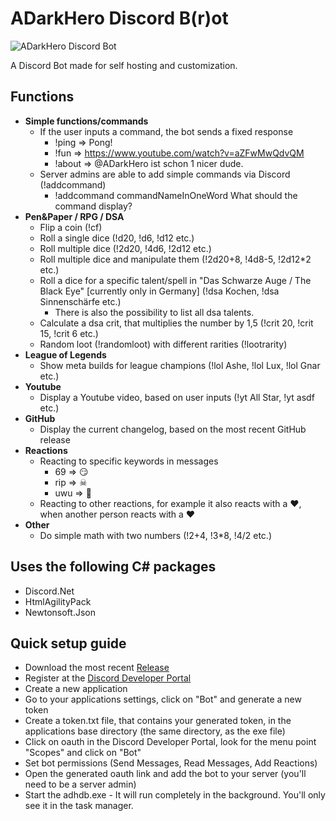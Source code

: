 # ADarkHero Discord B(r)ot
![ADarkHero Discord Bot](https://i.imgur.com/BnYfz1s.jpg)

A Discord Bot made for self hosting and customization.

## Functions
* **Simple functions/commands**
  * If the user inputs a command, the bot sends a fixed response
    * !ping => Pong!
    * !fun => https://www.youtube.com/watch?v=aZFwMwQdvQM
    * !about => @ADarkHero ist schon 1 nicer dude.
  * Server admins are able to add simple commands via Discord (!addcommand)
    * !addcommand commandNameInOneWord What should the command display?
* **Pen&Paper / RPG / DSA**
  * Flip a coin (!cf)
  * Roll a single dice (!d20, !d6, !d12 etc.)
  * Roll multiple dice (!2d20, !4d6, !2d12 etc.)
  * Roll multiple dice and manipulate them (!2d20+8, !4d8-5, !2d12\*2 etc.)
  * Roll a dice for a specific talent/spell in "Das Schwarze Auge / The Black Eye" [currently only in Germany] (!dsa Kochen, !dsa Sinnenschärfe etc.)
    * There is also the possibility to list all dsa talents.
  * Calculate a dsa crit, that multiplies the number by 1,5 (!crit 20, !crit 15, !crit 6 etc.)
  * Random loot (!randomloot) with different rarities (!lootrarity)
* **League of Legends**
  * Show meta builds for league champions (!lol Ashe, !lol Lux, !lol Gnar etc.)
* **Youtube**
  * Display a Youtube video, based on user inputs (!yt All Star, !yt asdf etc.)
* **GitHub**
  * Display the current changelog, based on the most recent GitHub release
* **Reactions**
  * Reacting to specific keywords in messages
    * 69 => 😏
    * rip => ☠
    * uwu => 🐙
  * Reacting to other reactions, for example it also reacts with a ❤, when another person reacts with a ❤
* **Other**
  * Do simple math with two numbers (!2+4, !3\*8, !4/2 etc.)
  
## Uses the following C# packages
* Discord.Net
* HtmlAgilityPack
* Newtonsoft.Json

## Quick setup guide
* Download the most recent [Release](https://github.com/ADarkHero/ADarkHero-Discord-Bot/releases)
* Register at the [Discord Developer Portal](https://discordapp.com/developers)
* Create a new application
* Go to your applications settings, click on "Bot" and generate a new token
* Create a token.txt file, that contains your generated token, in the applications base directory (the same directory, as the exe file)
* Click on oauth in the Discord Developer Portal, look for the menu point "Scopes" and click on "Bot"
* Set bot permissions (Send Messages, Read Messages, Add Reactions)
* Open the generated oauth link and add the bot to your server (you'll need to be a server admin)
* Start the adhdb.exe - It will run completely in the background. You'll only see it in the task manager.
